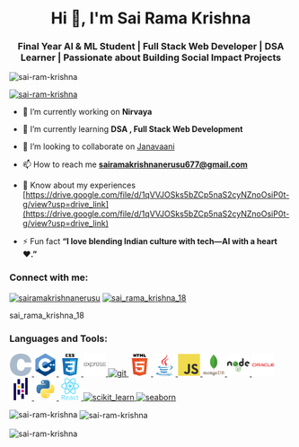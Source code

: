 <h1 align="center">Hi 👋, I'm Sai Rama Krishna</h1>
<h3 align="center">Final Year AI & ML Student | Full Stack Web Developer | DSA Learner | Passionate about Building Social Impact Projects</h3>

<p align="left"> <img src="https://komarev.com/ghpvc/?username=sai-ram-krishna&label=Profile%20views&color=0e75b6&style=flat" alt="sai-ram-krishna" /> </p>

<p align="left"> <a href="https://github.com/ryo-ma/github-profile-trophy"><img src="https://github-profile-trophy.vercel.app/?username=sai-ram-krishna" alt="sai-ram-krishna" /></a> </p>

- 🔭 I’m currently working on **Nirvaya**

- 🌱 I’m currently learning **DSA , Full Stack Web Development**

- 👯 I’m looking to collaborate on [Janavaani](https://github.com/sai-ram-krishna/janavaani-community-hub.git)

- 📫 How to reach me **sairamakrishnanerusu677@gmail.com**

- 📄 Know about my experiences [https://drive.google.com/file/d/1qVVJOSks5bZCp5naS2cyNZnoOsiP0t-g/view?usp=drive_link](https://drive.google.com/file/d/1qVVJOSks5bZCp5naS2cyNZnoOsiP0t-g/view?usp=drive_link)

- ⚡ Fun fact **“I love blending Indian culture with tech—AI with a heart ❤️.”**

<h3 align="left">Connect with me:</h3>
<p align="left">
<a href="https://linkedin.com/in/sairamakrishnanerusu" target="blank"><img align="center" src="https://raw.githubusercontent.com/rahuldkjain/github-profile-readme-generator/master/src/images/icons/Social/linked-in-alt.svg" alt="sairamakrishnanerusu" height="30" width="40" /></a>
<a href="https://instagram.com/sai_rama_krishna_18" target="blank"><img align="center" src="https://raw.githubusercontent.com/rahuldkjain/github-profile-readme-generator/master/src/images/icons/Social/instagram.svg" alt="sai_rama_krishna_18" height="30" width="40" /></a>
</p>sai_rama_krishna_18

<h3 align="left">Languages and Tools:</h3>
<p align="left"> <a href="https://www.cprogramming.com/" target="_blank" rel="noreferrer"> <img src="https://raw.githubusercontent.com/devicons/devicon/master/icons/c/c-original.svg" alt="c" width="40" height="40"/> </a> <a href="https://www.w3schools.com/cpp/" target="_blank" rel="noreferrer"> <img src="https://raw.githubusercontent.com/devicons/devicon/master/icons/cplusplus/cplusplus-original.svg" alt="cplusplus" width="40" height="40"/> </a> <a href="https://www.w3schools.com/css/" target="_blank" rel="noreferrer"> <img src="https://raw.githubusercontent.com/devicons/devicon/master/icons/css3/css3-original-wordmark.svg" alt="css3" width="40" height="40"/> </a> <a href="https://expressjs.com" target="_blank" rel="noreferrer"> <img src="https://raw.githubusercontent.com/devicons/devicon/master/icons/express/express-original-wordmark.svg" alt="express" width="40" height="40"/> </a> <a href="https://git-scm.com/" target="_blank" rel="noreferrer"> <img src="https://www.vectorlogo.zone/logos/git-scm/git-scm-icon.svg" alt="git" width="40" height="40"/> </a> <a href="https://www.w3.org/html/" target="_blank" rel="noreferrer"> <img src="https://raw.githubusercontent.com/devicons/devicon/master/icons/html5/html5-original-wordmark.svg" alt="html5" width="40" height="40"/> </a> <a href="https://www.java.com" target="_blank" rel="noreferrer"> <img src="https://raw.githubusercontent.com/devicons/devicon/master/icons/java/java-original.svg" alt="java" width="40" height="40"/> </a> <a href="https://developer.mozilla.org/en-US/docs/Web/JavaScript" target="_blank" rel="noreferrer"> <img src="https://raw.githubusercontent.com/devicons/devicon/master/icons/javascript/javascript-original.svg" alt="javascript" width="40" height="40"/> </a> <a href="https://www.mongodb.com/" target="_blank" rel="noreferrer"> <img src="https://raw.githubusercontent.com/devicons/devicon/master/icons/mongodb/mongodb-original-wordmark.svg" alt="mongodb" width="40" height="40"/> </a> <a href="https://nodejs.org" target="_blank" rel="noreferrer"> <img src="https://raw.githubusercontent.com/devicons/devicon/master/icons/nodejs/nodejs-original-wordmark.svg" alt="nodejs" width="40" height="40"/> </a> <a href="https://www.oracle.com/" target="_blank" rel="noreferrer"> <img src="https://raw.githubusercontent.com/devicons/devicon/master/icons/oracle/oracle-original.svg" alt="oracle" width="40" height="40"/> </a> <a href="https://pandas.pydata.org/" target="_blank" rel="noreferrer"> <img src="https://raw.githubusercontent.com/devicons/devicon/2ae2a900d2f041da66e950e4d48052658d850630/icons/pandas/pandas-original.svg" alt="pandas" width="40" height="40"/> </a> <a href="https://www.python.org" target="_blank" rel="noreferrer"> <img src="https://raw.githubusercontent.com/devicons/devicon/master/icons/python/python-original.svg" alt="python" width="40" height="40"/> </a> <a href="https://reactjs.org/" target="_blank" rel="noreferrer"> <img src="https://raw.githubusercontent.com/devicons/devicon/master/icons/react/react-original-wordmark.svg" alt="react" width="40" height="40"/> </a> <a href="https://scikit-learn.org/" target="_blank" rel="noreferrer"> <img src="https://upload.wikimedia.org/wikipedia/commons/0/05/Scikit_learn_logo_small.svg" alt="scikit_learn" width="40" height="40"/> </a> <a href="https://seaborn.pydata.org/" target="_blank" rel="noreferrer"> <img src="https://seaborn.pydata.org/_images/logo-mark-lightbg.svg" alt="seaborn" width="40" height="40"/> </a> </p>

<p><img align="left" src="https://github-readme-stats.vercel.app/api/top-langs?username=sai-ram-krishna&show_icons=true&locale=en&layout=compact" alt="sai-ram-krishna" /></p>

<p>&nbsp;<img align="center" src="https://github-readme-stats.vercel.app/api?username=sai-ram-krishna&show_icons=true&locale=en" alt="sai-ram-krishna" /></p>

<p><img align="center" src="https://github-readme-streak-stats.herokuapp.com/?user=sai-ram-krishna&" alt="sai-ram-krishna" /></p>
